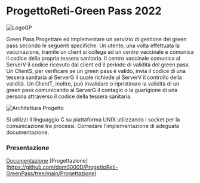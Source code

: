 # ProgettoReti-Green Pass 2022

![LogoGP](https://user-images.githubusercontent.com/56475652/149366490-3bea887e-148b-48a1-ae31-0d6a3d706626.png)



Green Pass
Progettare ed implementare un servizio di gestione dei green pass secondo le seguenti specifiche. Un utente, una volta effettuata la vaccinazione, tramite un client si collega ad un centro vaccinale e comunica il codice della propria tessera sanitaria. Il centro vaccinale comunica al ServerV il codice ricevuto dal client ed il periodo di validità  del green pass. Un ClientS, per verificare se un green pass è valido, invia il codice di una tessera sanitaria al ServerG il quale richiede al ServerV il controllo della validità. Un ClientT, inoltre, può invalidare o ripristinare la validità di un green pass comunicando al ServerG il contagio o la guarigione di una persona attraverso il codice della tessera sanitaria.

![Architettura Progetto](https://user-images.githubusercontent.com/56475652/147292141-d7951570-1c3c-45f3-8681-28c396eae4ef.png)


Si utilizzi il linguaggio C su piattaforma UNIX utilizzando i socket per la comunicazione tra processi. Corredare l’implementazione di adeguata documentazione.


 
### Presentazione
[Documentazione](https://github.com/dom0000D/ProgettoReti-GreenPass/tree/main/Documentazione)
[Progettazione] (https://github.com/dom0000D/ProgettoReti-GreenPass/tree/main/Progettazione)
